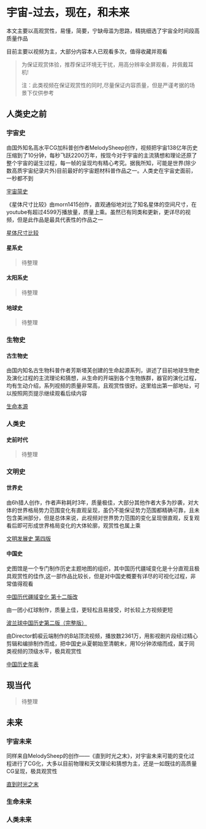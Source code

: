 # 宇宙-过去，现在，和未来

本文主要以高观赏性，易懂，简要，宁缺毋滥为思路，精挑细选了宇宙全时间段高质量作品

目前主要以视频为主，大部分内容本人已观看多次，值得收藏并观看

> 为保证观赏体验，推荐保证环境无干扰，用高分辨率全屏观看，并佩戴耳机!
>
> 注：此类视频在保证观赏性的同时,尽量保证内容质量，但是严谨考据的场景下仅供参考

## 人类史之前

### 宇宙史

由国外知名高水平CG加科普创作者MelodySheep创作，视频把宇宙138亿年历史压缩到了10分钟，每秒飞跃2200万年，按现今对于宇宙的主流猜想和理论还原了整个宇宙的诞生过程，每一帧的呈现均有精心考究。据我所知，可能是世界(除少数高质宇宙纪录片外)目前最好的宇宙题材科普作品之一。人类史在宇宙史面前，一秒都不到

[宇宙简史](https://www.bilibili.com/video/BV15E411W7mU)

《星体尺寸比较》由morn1415创作，直观通俗地对比了知名星体的空间尺寸，在youtube有超过4599万播放量，质量上乘。虽然已有同类和更新，更详尽的视频，但是此作品是最具代表性的作品之一

[星体尺寸比较](https://www.bilibili.com/video/BV1pp411R7ky)

#### 星系史

> 待整理

#### 太阳系史

> 待整理

#### 地球史

> 待整理

### 生物史

#### 古生物史

由国内知名古生物科普作者芳斯塔芙创建的生命起源系列，讲述了目前地球生物史及演化过程的主流理论和猜想，从生命的开端到各个生物族群，器官的演化过程，均有生动介绍，系列视频的质量非常高，且观赏性很好。这里给出第一部地址，可以按照网页提示继续观看后续内容

[生命本源](https://www.bilibili.com/video/BV185411h79H)

### 人类史

#### 史前时代

> 待整理

### 文明史

#### 世界史

由6h猎人创作，作者声称耗时3年，质量极佳，大部分其他作者大多为抄袭，对大体的世界格局势力范围变化有直观呈现，虽仍不能保证势力范围都精确可靠，且未包含美洲部分，但是总体来说，此视频对世界势力范围的变化呈现很直观，反复观看后即可形成世界格局变化的大体轮廓，观赏性也属上乘

[文明发展史 第四版](https://www.bilibili.com/video/BV1vb41127Bp)

#### 中国史

史图馆是一个专门制作历史主题地图的组织，其中国历代疆域变化是十分直观且极具观赏性的佳作,这一部作品比较长，但是对中国史概要有详尽的可视化过程，非常值得观看

[中国历代疆域变化 第十二版改](https://www.bilibili.com/video/BV1wP4y1p7Vp)

由一团小红球制作，质量上佳，更轻松且易接受，时长较上方视频更短

[波兰球中国历史第二版（完整版）](https://www.bilibili.com/video/BV1fB4y1M7pf)

由Director鹤唳云端制作的B站顶流视频，播放数2361万，用影视剧片段经过精心剪辑和编排制作而成，把中国史从夏朝始至清朝末，用10分钟浓缩而成，属于同类视频的顶级水平，极具观赏性

[中国历史年表](https://www.bilibili.com/video/BV1n441127jG)

## 现当代

> 待整理

## 未来

### 宇宙未来

同样来自MelodySheep的创作——《直到时光之末》，对宇宙未来可能的变化过程进行了CG化，大多以目前物理和天文理论和猜想为主，还是一如既往的高质量CG呈现，极具观赏性

[直到时光之末](https://www.bilibili.com/video/BV1z4411Y7tX)

### 生命未来

### 人类未来